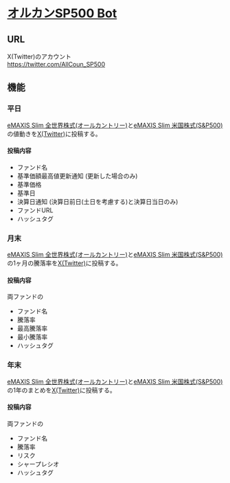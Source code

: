 # [オルカンSP500 Bot](https://twitter.com/AllCoun_SP500)

## URL
X(Twitter)のアカウント<br>
https://twitter.com/AllCoun_SP500

## 機能
### 平日
[eMAXIS Slim 全世界株式(オールカントリー)](https://emaxis.jp/fund/253425.html)と[eMAXIS Slim 米国株式(S&P500)](https://emaxis.jp/fund/253266.html)の値動きを[X(Twitter)](https://twitter.com/AllCoun_SP500)に投稿する。

#### 投稿内容
- ファンド名
- 基準価額最高値更新通知 (更新した場合のみ)
- 基準価格
- 基準日
- 決算日通知 (決算日前日(土日を考慮する)と決算日当日のみ)
- ファンドURL
- ハッシュタグ

### 月末
[eMAXIS Slim 全世界株式(オールカントリー)](https://emaxis.jp/fund/253425.html)と[eMAXIS Slim 米国株式(S&P500)](https://emaxis.jp/fund/253266.html)の1ヶ月の騰落率を[X(Twitter)](https://twitter.com/AllCoun_SP500)に投稿する。

#### 投稿内容
両ファンドの
- ファンド名
- 騰落率
- 最高騰落率
- 最小騰落率
- ハッシュタグ

### 年末
[eMAXIS Slim 全世界株式(オールカントリー)](https://emaxis.jp/fund/253425.html)と[eMAXIS Slim 米国株式(S&P500)](https://emaxis.jp/fund/253266.html)の1年のまとめを[X(Twitter)](https://twitter.com/AllCoun_SP500)に投稿する。

#### 投稿内容
両ファンドの
- ファンド名
- 騰落率
- リスク
- シャープレシオ
- ハッシュタグ
